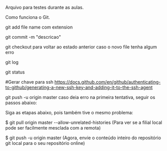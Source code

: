 Arquivo para testes durante as aulas.

Como funciona o Git.

git add file name com extension

git commit -m "descricao"

git checkout para voltar ao estado anterior caso o novo file tenha algum erro

git log

git status

#Gerar chave para ssh
https://docs.github.com/en/github/authenticating-to-github/generating-a-new-ssh-key-and-adding-it-to-the-ssh-agent


git push -u origin master 
caso deia erro na primeira tentativa, seguir os passos abaixo:

Siga as etapas abaixo, pois também tive o mesmo problema:

$ git pull origin master --allow-unrelated-histories 
(Para ver se a filial local pode ser facilmente mesclada com a remota)

$ git push -u origin master 
(Agora, envie o conteúdo inteiro do repositório git local para o seu repositório online)